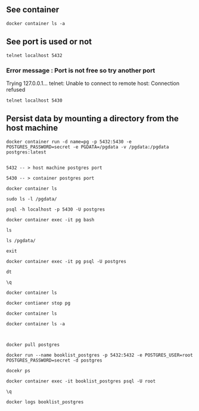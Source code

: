 ## See container 
	
	docker container ls -a

## See port is used or not 

	telnet localhost 5432

### Error message : Port is not free so try another port

Trying 127.0.0.1...
telnet: Unable to connect to remote host: Connection refused

	telnet localhost 5430


## Persist data by mounting a directory from the host machine

	docker container run -d name=pg -p 5432:5430 -e POSTGRES_PASSWORD=secret -e PGDATA=/pgdata -v /pgdata:/pgdata postgres:latest


	5432 -- > host machine postgres port

	5430 -- > container postgres port

	docker container ls

	sudo ls -l /pgdata/

	psql -h localhost -p 5430 -U postgres

	docker container exec -it pg bash

	ls

	ls /pgdata/

	exit

	docker container exec -it pg psql -U postgres

	dt

	\q

	docker container ls

	docker contianer stop pg

	docker container ls

	docker container ls -a



	docker pull postgres

	docker run --name booklist_postgres -p 5432:5432 -e POSTGRES_USER=root POSTGRES_PASSWORD=secret -d postgres

	docekr ps

	docker container exec -it booklist_postgres psql -U root

	\q

	docker logs booklist_postgres
	

